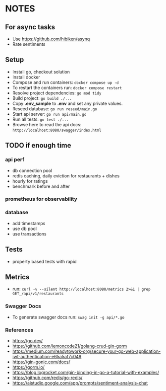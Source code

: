 # NOTES

## For async tasks
- Use https://github.com/hibiken/asynq
- Rate sentiments

## Setup
- Install go, checkout solution
- Install docker
- Compose and run containers: `docker compose up -d`
- To restart the containers run: `docker compose restart`
- Resolve project dependencies: `go mod tidy`
- Build project: `go build ./...`
- Copy **.env_sample** to **.env** and set any private values.
- Reseed database: `go run reseed/main.go`
- Start api server: `go run api/main.go`
- Run all tests: `go test ./...`
- Browse here to read the api docs: `http://localhost:8080/swagger/index.html`

## TODO if enough time

### api perf
- db connection pool
- redis caching, daily eviction for restaurants + dishes
- hourly for ratings
- benchmark before and after

### prometheus for observability


### database
- add timestamps
- use db pool
- use transactions

## Tests
- property based tests with rapid

## Metrics
- run: `curl -v --silent http://localhost:8080/metrics 2>&1 | grep GET_/api/v1/restaurants`

### Swagger Docs
- To generate swagger docs run: `swag init -g api/*.go`

### References
- https://go.dev/
- https://github.com/lemoncode21/golang-crud-gin-gorm
- https://medium.com/readytowork-org/secure-your-go-web-application-jwt-authentication-e65a5af7c049
- https://gin-gonic.com/docs/
- https://gorm.io/
- https://blog.logrocket.com/gin-binding-in-go-a-tutorial-with-examples/
- https://github.com/redis/go-redis/
- https://aistudio.google.com/app/prompts/sentiment-analysis-chat